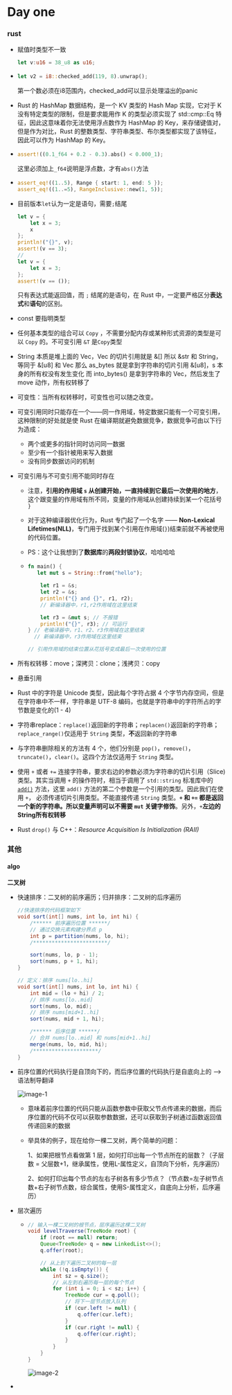 # Day one

### rust

- 赋值时类型不一致

  ```rust
  let v:u16 = 38_u8 as u16;
  ```

- ```rust
  let v2 = i8::checked_add(119, 8).unwrap();
  ```

  第一个数必须在i8范围内，checked_add可以显示处理溢出的panic

- Rust 的 HashMap 数据结构，是一个 KV 类型的 Hash Map 实现，它对于 K 没有特定类型的限制，但是要求能用作 K 的类型必须实现了 std::cmp::Eq 特征，因此这意味着你无法使用浮点数作为 HashMap 的 Key，来存储键值对，但是作为对比，Rust 的整数类型、字符串类型、布尔类型都实现了该特征，因此可以作为 HashMap 的 Key。

- ```rust
  assert!((0.1_f64 + 0.2 - 0.3).abs() < 0.000_1);
  ```

  这里必须加上`_f64`说明是浮点数，才有`abs()`方法

- ```rust
  assert_eq!((1..5), Range { start: 1, end: 5 });
  assert_eq!((1..=5), RangeInclusive::new(1, 5));
  ```

- 目前版本`let`认为一定是语句，需要`;`结尾

  ```rust
  let v = {
      let x = 3;
      x
  };
  println!("{}", v);
  assert!(v == 3);
  //
  let v = {
      let x = 3;
  };
  assert!(v == ());
  ```

  只有表达式能返回值，而 `;` 结尾的是语句，在 Rust 中，一定要严格区分**表达式**和**语句**的区别。

- const 要指明类型

- 任何基本类型的组合可以 `Copy` ，不需要分配内存或某种形式资源的类型是可以 `Copy` 的。不可变引用 `&T` 是`Copy`类型

- String 本质是堆上面的 Vec，Vec 的切片引用就是 &[]
  所以 &str 和 String，等同于 &[u8] 和 Vec
  那么 as_bytes 就是拿到字符串的切片引用 &[u8]，s 本身的所有权没有发生变化
  而 into_bytes() 是拿到字符串的 Vec，然后发生了 move 动作，所有权转移了

- 可变性：当所有权转移时，可变性也可以随之改变。

- 可变引用同时只能存在一个——同一作用域，特定数据只能有一个可变引用，这种限制的好处就是使 Rust 在编译期就避免数据竞争，数据竞争可由以下行为造成：

  - 两个或更多的指针同时访问同一数据
  - 至少有一个指针被用来写入数据
  - 没有同步数据访问的机制

- 可变引用与不可变引用不能同时存在

  - 注意，**引用的作用域 `s` 从创建开始，一直持续到它最后一次使用的地方**，这个跟变量的作用域有所不同，变量的作用域从创建持续到某一个花括号 `}`

  - 对于这种编译器优化行为，Rust 专门起了一个名字 —— **Non-Lexical Lifetimes(NLL)**，专门用于找到某个引用在作用域(`}`)结束前就不再被使用的代码位置。

  - PS：这个让我想到了**数据库**的**两段封锁协议**，哈哈哈哈

  - ```rust
    fn main() {
       let mut s = String::from("hello");
    
        let r1 = &s;
        let r2 = &s;
        println!("{} and {}", r1, r2);
        // 新编译器中，r1,r2作用域在这里结束
    
        let r3 = &mut s; // 不报错
        println!("{}", r3); // 可运行
    } // 老编译器中，r1、r2、r3作用域在这里结束
      // 新编译器中，r3作用域在这里结束
    
    // 引用作用域的结束位置从花括号变成最后一次使用的位置
    
    ```

- 所有权转移：move；深拷贝：clone；浅拷贝：copy

- 悬垂引用

- Rust 中的字符是 Unicode 类型，因此每个字符占据 4 个字节内存空间，但是在字符串中不一样，字符串是 UTF-8 编码，也就是字符串中的字符所占的字节数是变化的(1 - 4)

- 字符串replace：`replace()`返回新的字符串；`replacen()`返回新的字符串；`replace_range()`仅适用于 `String` 类型，**不**返回新的字符串

- 与字符串删除相关的方法有 4 个，他们分别是 `pop()`，`remove()`，`truncate()`，`clear()`。这四个方法仅适用于 `String` 类型。

- 使用 `+` 或者 `+=` 连接字符串，要求右边的参数必须为字符串的切片引用（Slice)类型。其实当调用 `+` 的操作符时，相当于调用了 `std::string` 标准库中的 [`add()`](https://doc.rust-lang.org/std/string/struct.String.html#method.add) 方法，这里 `add()` 方法的第二个参数是一个引用的类型。因此我们在使用 `+`， 必须传递切片引用类型。不能直接传递 `String` 类型。**`+` 和 `+=` 都是返回一个新的字符串。所以变量声明可以不需要 `mut` 关键字修饰**。另外，`+`**左边的String所有权转移**

- Rust `drop()` 与 C++：*Resource Acquisition Is Initialization (RAII)*



### 其他	

#### algo

**二叉树**

- 快速排序：二叉树的前序遍历；归并排序：二叉树的后序遍历

  ```java
  //快速排序的代码框架如下
  void sort(int[] nums, int lo, int hi) {
      /****** 前序遍历位置 ******/
      // 通过交换元素构建分界点 p
      int p = partition(nums, lo, hi);
      /************************/
  
      sort(nums, lo, p - 1);
      sort(nums, p + 1, hi);
  }
  
  // 定义：排序 nums[lo..hi]
  void sort(int[] nums, int lo, int hi) {
      int mid = (lo + hi) / 2;
      // 排序 nums[lo..mid]
      sort(nums, lo, mid);
      // 排序 nums[mid+1..hi]
      sort(nums, mid + 1, hi);
  
      /****** 后序位置 ******/
      // 合并 nums[lo..mid] 和 nums[mid+1..hi]
      merge(nums, lo, mid, hi);
      /*********************/
  }
  ```

- 前序位置的代码执行是自顶向下的，而后序位置的代码执行是自底向上的 --> 语法制导翻译

  ![image-1](./pic/image-1.jpg)

  - 意味着前序位置的代码只能从函数参数中获取父节点传递来的数据，而后序位置的代码不仅可以获取参数数据，还可以获取到子树通过函数返回值传递回来的数据

  - 举具体的例子，现在给你一棵二叉树，两个简单的问题：

    1、如果把根节点看做第 1 层，如何打印出每一个节点所在的层数？（子层数 = 父层数+1，继承属性，使用L-属性定义，自顶向下分析，先序遍历）

    2、如何打印出每个节点的左右子树各有多少节点？（节点数=左子树节点数+右子树节点数，综合属性，使用S-属性定义，自底向上分析，后序遍历）

- 层次遍历

  - ````java
    // 输入一棵二叉树的根节点，层序遍历这棵二叉树
    void levelTraverse(TreeNode root) {
        if (root == null) return;
        Queue<TreeNode> q = new LinkedList<>();
        q.offer(root);
    
        // 从上到下遍历二叉树的每一层
        while (!q.isEmpty()) {
            int sz = q.size();
            // 从左到右遍历每一层的每个节点
            for (int i = 0; i < sz; i++) {
                TreeNode cur = q.poll();
                // 将下一层节点放入队列
                if (cur.left != null) {
                    q.offer(cur.left);
                }
                if (cur.right != null) {
                    q.offer(cur.right);
                }
            }
        }
    }
    
    ````

    ![image-2](./pic/image-2.png)

- 
